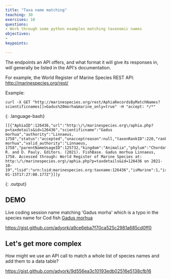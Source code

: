 ```yaml
---
title: "Taxa name matching"
teaching: 30
exercises: 10
questions:
- Work through some python examples matching taxonomic names
objectives:
- 
keypoints:

---
```



The endpoints an API offers, and what format it will give its responses in, will generally be listed in the API's documentation. 

For example, the World Register of Marine Species REST API: http://marinespecies.org/rest/

Example: 

~~~
curl -X GET "http://marinespecies.org/rest/AphiaRecordsByMatchNames?scientificnames[]=Gadus%20morha&marine_only=true" -H "accept: */*"
~~~
{: .language-bash}

~~~
[[{"AphiaID":126436,"url":"http:\/\/marinespecies.org\/aphia.php?p=taxdetails&id=126436","scientificname":"Gadus morhua","authority":"Linnaeus, 1758","status":"accepted","unacceptreason":null,"taxonRankID":220,"rank":"Species","valid_AphiaID":126436,"valid_name":"Gadus morhua","valid_authority":"Linnaeus, 1758","parentNameUsageID":125732,"kingdom":"Animalia","phylum":"Chordata","class":"Actinopteri","order":"Gadiformes","family":"Gadidae","genus":"Gadus","citation":"Froese, R. and D. Pauly. Editors. (2021). FishBase. Gadus morhua Linnaeus, 1758. Accessed through: World Register of Marine Species at: http:\/\/marinespecies.org\/aphia.php?p=taxdetails&id=126436 on 2021-10-19","lsid":"urn:lsid:marinespecies.org:taxname:126436","isMarine":1,"isBrackish":1,"isFreshwater":0,"isTerrestrial":0,"isExtinct":null,"match_type":"near_1","modified":"2008-01-15T17:27:08.177Z"}]]y
~~~
{: .output}

## DEMO

Live coding session name matching 'Gadus morha' which is a typo in the species name for Cod fish [Gadus morhua](http://www.marinespecies.org/aphia.php?p=taxdetails&id=126436)

https://gist.github.com/adyork/a9ce6eba7f70ca525c2981a685cd0ff0

## Let's get more complex

How might we use an API call to match a whole list of species names and add them to a data table? 

https://gist.github.com/adyork/9d556ea3c10193edb02516e5138cfb16
